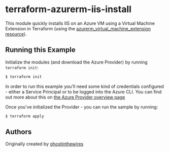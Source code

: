 # terraform-azurerm-iis-install
This module quickly installs IIS on an Azure VM using a Virtual Machine Extension in Terraform (using the [azurerm_virtual_machine_extension resource](https://www.terraform.io/docs/providers/azurerm/r/virtual_machine_extension.html)).


## Running this Example

Initialize the modules (and download the Azure Provider) by running `terraform init`:

```bash
$ terraform init
```

In order to run this example you'll need some kind of credentials configured - either a Service Principal or to be logged into the Azure CLI. You can find out more about this on [the Azure Provider overview page](https://www.terraform.io/docs/providers/azurerm/index.html)

Once you've initialized the Provider - you can run the sample by running:

```bash
$ terraform apply
```
## Authors

Originally created by [ghostinthewires](https://github.com/ghostinthewires)
